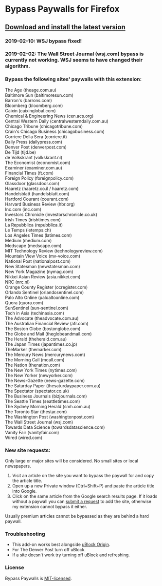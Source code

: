 # Bypass Paywalls for Firefox

## [Download and install the latest version](https://github.com/iamadamdev/bypass-paywalls-firefox/releases/download/v1.5.1/bypass_paywalls-1.5.1-an+fx.xpi)

### 2019-02-10: WSJ bypass fixed!

### 2019-02-02: The Wall Street Journal (wsj.com) bypass is currently not working. WSJ seems to have changed their algorithm.

### Bypass the following sites' paywalls with this extension:

The Age (theage.com.au)\
Baltimore Sun (baltimoresun.com)\
Barron's (barrons.com)\
Bloomberg (bloomberg.com)\
Caixin (caixinglobal.com)\
Chemical & Engineering News (cen.acs.org)\
Central Western Daily (centralwesterndaily.com.au)\
Chicago Tribune (chicagotribune.com)\
Crain's Chicago Business (chicagobusiness.com)\
Corriere Della Sera (corriere.it)\
Daily Press (dailypress.com)\
Denver Post (denverpost.com)\
De Tijd (tijd.be)\
de Volkskrant (volkskrant.nl)\
The Economist (economist.com)\
Examiner (examiner.com.au)\
Financial Times (ft.com)\
Foreign Policy (foreignpolicy.com)\
Glassdoor (glassdoor.com)\
Haaretz (haaretz.co.il / haaretz.com)\
Handelsblatt (handelsblatt.com)\
Hartford Courant (courant.com)\
Harvard Business Review (hbr.org)\
Inc.com (inc.com)\
Investors Chronicle (investorschronicle.co.uk)\
Irish Times (irishtimes.com)\
La Repubblica (repubblica.it)\
Le Temps (letemps.ch)\
Los Angeles Times (latimes.com)\
Medium (medium.com)\
Medscape (medscape.com)\
MIT Technology Review (technologyreview.com)\
Mountain View Voice (mv-voice.com)\
National Post (nationalpost.com)\
New Statesman (newstatesman.com)\
New York Magazine (nymag.com)\
Nikkei Asian Review (asia.nikkei.com)\
NRC (nrc.nl)\
Orange County Register (ocregister.com)\
Orlando Sentinel (orlandosentinel.com)\
Palo Alto Online (paloaltoonline.com)\
Quora (quora.com)\
SunSentinel (sun-sentinel.com)\
Tech in Asia (techinasia.com)\
The Advocate (theadvocate.com.au)\
The Australian Financial Review (afr.com)\
The Boston Globe (bostonglobe.com)\
The Globe and Mail (theglobeandmail.com)\
The Herald (theherald.com.au)\
The Japan Times (japantimes.co.jp)\
TheMarker (themarker.com)\
The Mercury News (mercurynews.com)\
The Morning Call (mcall.com)\
The Nation (thenation.com)\
The New York Times (nytimes.com)\
The New Yorker (newyorker.com)\
The News-Gazette (news-gazette.com)\
The Saturday Paper (thesaturdaypaper.com.au)\
The Spectator (spectator.co.uk)\
The Business Journals (bizjournals.com)\
The Seattle Times (seattletimes.com)\
The Sydney Morning Herald (smh.com.au)\
The Toronto Star (thestar.com)\
The Washington Post (washingtonpost.com)\
The Wall Street Journal (wsj.com)\
Towards Data Science (towardsdatascience.com)\
Vanity Fair (vanityfair.com)\
Wired (wired.com)

### New site requests:
Only large or major sites will be considered. No small sites or local newspapers.
1. Visit an article on the site you want to bypass the paywall for and copy the article title.
2. Open up a new Private window (Ctrl+Shift+P) and paste the article title into Google.
3. Click on the same article from the Google search results page. If it loads without a paywall you can [submit a request](https://github.com/iamadamdev/bypass-paywalls-firefox/issues/new) to add the site, otherwise my extension cannot bypass it either.

Usually premium articles cannot be bypassed as they are behind a hard paywall.

### Troubleshooting
* This add-on works best alongside [uBlock Origin](https://addons.mozilla.org/en-US/firefox/addon/ublock-origin/).
* For The Denver Post turn off uBlock.
* If a site doesn't work try turning off uBlock and refreshing.

### License
Bypass Paywalls is [MIT-licensed](https://github.com/iamadamdev/bypass-paywalls-firefox/blob/master/LICENSE).